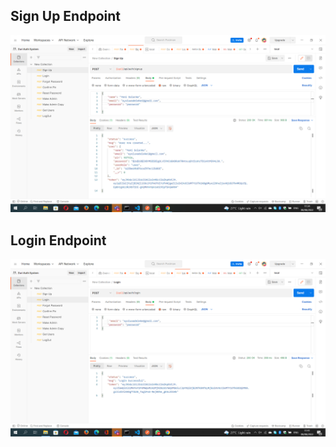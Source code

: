 ## Sign Up Endpoint

<img src="src/images/Screenshot%20(346).png" >

## Login Endpoint

<img src="src/images/Screenshot%20(347).png" >

##
